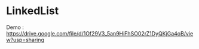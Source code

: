 # LinkedList

Demo : https://drive.google.com/file/d/1Of29V3_5an9HiFhSO02rZ1DyQKjGa4oB/view?usp=sharing
